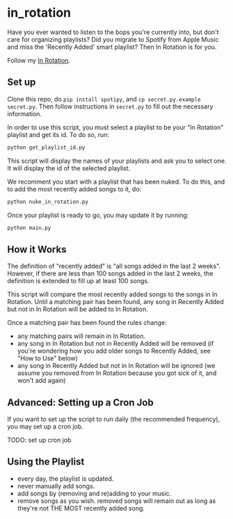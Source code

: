 # in_rotation
Have you ever wanted to listen to the bops you're currently into, but don't
care for organizing playlists? Did you migrate to Spotify from Apple Music and
miss the 'Recently Added' smart playlist? Then In Rotation is for you.

Follow my [In Rotation](https://open.spotify.com/user/iraphas/playlist/3mPWxEIv08fdHtVrd2gMDr?si=mgkyPDmuSWicnHtQJQTw6g).

## Set up
Clone this repo, do `pip install spotipy`, and `cp secret.py.example
secret.py`. Then follow instructions in `secret.py` to fill out the necessary
information.

In order to use this script, you must select a playlist to be your "In
Rotation" playlist and get its id. To do so, run:
```bash
python get_playlist_id.py
```
This script will display the names of your playlists and ask you to select one.
It will display the id of the selected playlist.

We recomment you start with a playlist that has been nuked. To do this, and to
add the most recently added songs to it, do:
```bash
python nuke_in_rotation.py
```

Once your playlist is ready to go, you may update it by running:
```bash
python main.py
```

## How it Works
The definition of "recently added" is "all songs added in the last 2 weeks".
However, if there are less than 100 songs added in the last 2 weeks, the
definition is extended to fill up at least 100 songs.

This script will compare the most recently added songs to the songs in In
Rotation. Until a matching pair has been found, any song in Recently Added but
not in In Rotation will be added to In Rotation.

Once a matching pair has been found the rules change:
- any matching pairs will remain in In Rotation.
- any song in In Rotation but not in Recently Added will be removed (if you're
  wondering how you add older songs to Recently Added, see "How to Use" below)
- any song in Recently Added but not in In Rotation will be ignored (we assume
  you removed from In Rotation because you got sick of it, and won't add
  again)

## Advanced: Setting up a Cron Job
If you want to set up the script to run daily (the recommended frequency), you
may set up a cron job.

TODO: set up cron job


## Using the Playlist
- every day, the playlist is updated.
- never manually add songs.
- add songs by (removing and re)adding to your music.
- remove songs as you wish. removed songs will remain out as long as they're not THE MOST recently added song.
